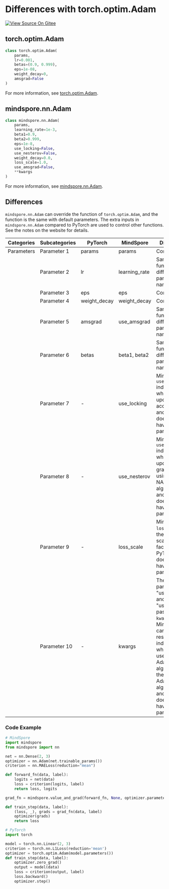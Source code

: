 # Differences with torch.optim.Adam

[![View Source On Gitee](https://mindspore-website.obs.cn-north-4.myhuaweicloud.com/website-images/r2.3.1/resource/_static/logo_source_en.svg)](https://gitee.com/mindspore/docs/blob/r2.3.1/docs/mindspore/source_en/note/api_mapping/pytorch_diff/Adam.md)

## torch.optim.Adam

```python
class torch.optim.Adam(
    params,
    lr=0.001,
    betas=(0.9, 0.999),
    eps=1e-08,
    weight_decay=0,
    amsgrad=False
)
```

For more information, see [torch.optim.Adam](https://pytorch.org/docs/1.8.0/optim.html#torch.optim.Adam).

## mindspore.nn.Adam

```python
class mindspore.nn.Adam(
    params,
    learning_rate=1e-3,
    beta1=0.9,
    beta2=0.999,
    eps=1e-8,
    use_locking=False,
    use_nesterov=False,  
    weight_decay=0.0,
    loss_scale=1.0,
    use_amsgrad=False,
    **kwargs
)
```

For more information, see [mindspore.nn.Adam](https://mindspore.cn/docs/en/r2.3.1/api_python/nn/mindspore.nn.Adam.html#mindspore.nn.Adam).

## Differences

`mindspore.nn.Adam` can override the function of `torch.optim.Adam`, and the function is the same with default parameters. The extra inputs in `mindspore.nn.Adam` compared to PyTorch are used to control other functions. See the notes on the website for details.

| Categories | Subcategories |PyTorch | MindSpore | Difference |
| --- | ---   | ---   | ---        |---  |
| Parameters | Parameter 1 | params                     | params          | Consistent                                             |
|      | Parameter 2 | lr                        | learning_rate   | Same function, different parameter names                                |
|      | Parameter 3 | eps                       | eps             | Consistent                                        |
|      | Parameter 4 | weight_decay              | weight_decay    | Consistent                                             |
|      | Parameter 5 | amsgrad                   | use_amsgrad     | Same function, different parameter names                                  |
|      | Parameter 6 | betas                     | beta1, beta2    | Same function, different parameter names  |
|      | Parameter 7 | -                         | use_locking     | MindSpore `use_locking` indicates whether to update the accumulator, and PyTorch does not have this parameter |
|      | Parameter 8 | -                         | use_nesterov    | MindSpore `use_nesterov` indicates whether to update the gradient using the NAG algorithm, and PyTorch does not have this parameter     |
|      | Parameter 9 | -                         | loss_scale      | MindSpore `loss_scale` is the gradient scaling factor, and PyTorch does not have this parameter     |
|      | Parameter 10 | -                        | kwargs          | The parameters "use_lazy" and "use_offload" passed into `kwargs` in MindSpore can be resolved to indicate whether to use the Lazy Adam algorithm or the Offload Adam algorithm, and PyTorch does not have this parameter     |

### Code Example

```python
# MindSpore
import mindspore
from mindspore import nn

net = nn.Dense(2, 3)
optimizer = nn.Adam(net.trainable_params())
criterion = nn.MAELoss(reduction="mean")

def forward_fn(data, label):
    logits = net(data)
    loss = criterion(logits, label)
    return loss, logits

grad_fn = mindspore.value_and_grad(forward_fn, None, optimizer.parameters, has_aux=True)

def train_step(data, label):
    (loss, _), grads = grad_fn(data, label)
    optimizer(grads)
    return loss

# PyTorch
import torch

model = torch.nn.Linear(2, 3)
criterion = torch.nn.L1Loss(reduction='mean')
optimizer = torch.optim.Adam(model.parameters())
def train_step(data, label):
    optimizer.zero_grad()
    output = model(data)
    loss = criterion(output, label)
    loss.backward()
    optimizer.step()
```
